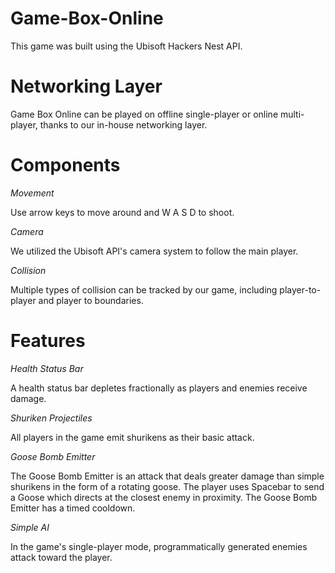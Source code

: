 # Game-Box-Online
This game was built using the Ubisoft Hackers Nest API.

# Networking Layer
Game Box Online can be played on offline single-player or online multi-player, thanks to our in-house networking layer.

# Components

_Movement_

Use arrow keys to move around and W A S D to shoot.

_Camera_

We utilized the Ubisoft API's camera system to follow the main player.

_Collision_

Multiple types of collision can be tracked by our game, including player-to-player and player to boundaries.

# Features

_Health Status Bar_

A health status bar depletes fractionally as players and enemies receive damage.

_Shuriken Projectiles_

All players in the game emit shurikens as their basic attack. 

_Goose Bomb Emitter_

The Goose Bomb Emitter is an attack that deals greater damage than simple shurikens in the form of a rotating goose. The player uses Spacebar to send a Goose which directs at the closest enemy in proximity. The Goose Bomb Emitter has a timed cooldown.

_Simple AI_

In the game's single-player mode, programmatically generated enemies attack toward the player.

